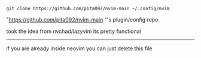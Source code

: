 ```git clone https://github.com/pita092/nvim-main ~/.config/nvim```



"https://github.com/pita092/nvim-main "'s plugin/config repo

took the idea from nvchad/lazyvim
its pretty functional 

****
if you are already inside neovim you can just delete this file 
